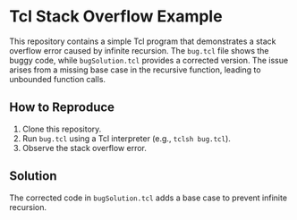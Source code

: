 # Tcl Stack Overflow Example
This repository contains a simple Tcl program that demonstrates a stack overflow error caused by infinite recursion. The `bug.tcl` file shows the buggy code, while `bugSolution.tcl` provides a corrected version.  The issue arises from a missing base case in the recursive function, leading to unbounded function calls.

## How to Reproduce
1.  Clone this repository.
2.  Run `bug.tcl` using a Tcl interpreter (e.g., `tclsh bug.tcl`).
3. Observe the stack overflow error.

## Solution
The corrected code in `bugSolution.tcl` adds a base case to prevent infinite recursion.